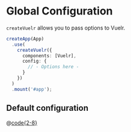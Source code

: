 # Global Configuration

`createVuelr` allows you to pass options to Vuelr.

```ts
createApp(App)
  .use(
    createVuelr({
      components: [Vuelr],
      config: {
        // - Options here -
      }
    })
  )
  .mount('#app');
```

## Default configuration

@[code{2-8}](../../src/utils/default-config.ts)
